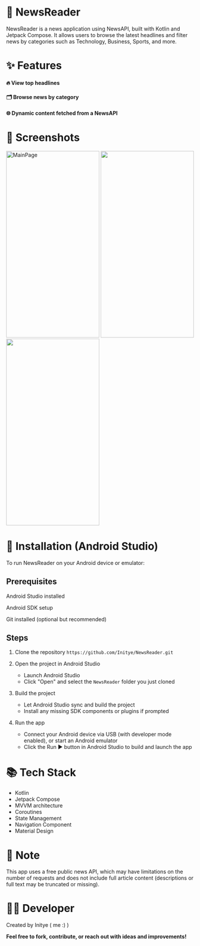 # 📰 NewsReader
NewsReader is a  news application using NewsAPI, built with Kotlin and Jetpack Compose. It allows users to browse the latest headlines and filter news by categories such as Technology, Business, Sports, and more.

# ✨ Features
#### 🔥 View top headlines

#### 🗂️ Browse news by category

#### 🌐 Dynamic content fetched from a NewsAPI

# 📸 Screenshots

<p float="left">
   <img src="https://github.com/user-attachments/assets/71d7a978-b144-4fd3-a673-ceefdbb12ce7" alt="MainPage" width="250" height="500"/>
   <img src="https://github.com/user-attachments/assets/d485b134-7475-4a4d-aad3-570b1485a30b" alt="" width="250" height="500"/>
   <img src="https://github.com/user-attachments/assets/c8de2cb9-7872-4b24-9613-b68023842a62" alt="" width="250" height="500"/>
</p>

# 🚀 Installation (Android Studio)
To run NewsReader on your Android device or emulator:

## Prerequisites
Android Studio installed

Android SDK setup

Git installed (optional but recommended)

## Steps
1. Clone the repository
```https://github.com/Initye/NewsReader.git```
2. Open the project in Android Studio  
   - Launch Android Studio  
   - Click "Open" and select the `NewsReader` folder you just cloned

3. Build the project  
   - Let Android Studio sync and build the project  
   - Install any missing SDK components or plugins if prompted

4. Run the app  
   - Connect your Android device via USB (with developer mode enabled), or start an Android emulator  
   - Click the Run ▶️ button in Android Studio to build and launch the app
     
# 📚 Tech Stack
- Kotlin
- Jetpack Compose
- MVVM architecture
- Coroutines
- State Management
- Navigation Component
- Material Design

# 📌 Note
This app uses a free public news API, which may have limitations on the number of requests and does not include full article content (descriptions or full text may be truncated or missing).

# 👨‍💻 Developer
Created by Initye ( me :) )

**Feel free to fork, contribute, or reach out with ideas and improvements!**

